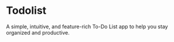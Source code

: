 # Todolist
A simple, intuitive, and feature-rich To-Do List app to help you stay organized and productive.
